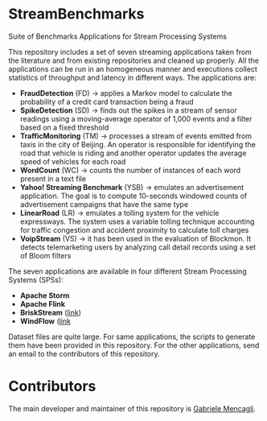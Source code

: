 # StreamBenchmarks
Suite of Benchmarks Applications for Stream Processing Systems

This repository includes a set of seven streaming applications taken from the literature and from existing repositories and cleaned up properly. All the applications can be run in an homogeneous manner and executions collect statistics of throughput and latency in different ways. The applications are:
* <strong>FraudDetection</strong> (FD) -> applies a Markov model to calculate the probability of a credit card transaction being a fraud
* <strong>SpikeDetection</strong> (SD) -> finds out the spikes in a stream of sensor readings using a moving-average operator of 1,000 events and a filter based on a fixed threshold
* <strong>TrafficMonitoring</strong> (TM) -> processes a stream of events emitted from taxis in the city of Beijing. An operator is responsible for identifying the road that vehicle is riding and another operator updates the average speed of vehicles for each road
* <strong>WordCount</strong> (WC) -> counts the number of instances of each word present in a text file
* <strong>Yahoo! Streaming Benchmark</strong> (YSB) -> emulates an advertisement application. The goal is to compute 10-seconds windowed counts of advertisement campaigns that have the same type
* <strong>LinearRoad</strong> (LR) -> emulates a tolling system for the vehicle expressways. The system uses a variable tolling technique accounting for traffic congestion and accident proximity to calculate toll charges
* <strong>VoipStream</strong> (VS) -> it has been used in the evaluation of Blockmon. It detects telemarketing users by analyzing call detail records using a set of Bloom filters

The seven applications are available in four different Stream Processing Systems (SPSs):
* <strong>Apache Storm</strong>
* <strong>Apache Flink</strong>
* <strong>BriskStream</strong> ([link](https://github.com/Xtra-Computing/briskstream))
* <strong>WindFlow</strong> ([link](https://github.com/ParaGroup/WindFlow)

Dataset files are quite large. For same applications, the scripts to generate them have been provided in this repository. For the other applications, send an email to the contributors of this repository.

# Contributors
The main developer and maintainer of this repository is [Gabriele Mencagli](mailto:mencagli@di.unipi.it).
